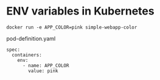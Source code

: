 # ENV variables in Kubernetes
```
docker run -e APP_COLOR=pink simple-webapp-color
```
pod-definition.yaml
```
spec:
  containers:
    env:
      - name: APP_COLOR
        value: pink
```

